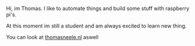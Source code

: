 Hi, im Thomas. I like to automate things and build some stuff with raspberry pi's.

At this moment im still a student and am always excited to learn new thing. 

You can look at [thomasneele.nl]('thomasneele.nl') aswell
